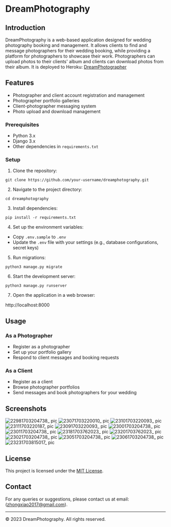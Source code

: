 
# DreamPhotography

## Introduction
DreamPhotography is a web-based application designed for wedding photography booking and management. It allows clients to find and message photographers for their wedding booking, while providing a platform for photographers to showcase their work. Photographers can upload photos to their clients' album and clients can download photos from their album. It is deployed to Heroku: [DreamPhotographer](https://dreamphotography-f9294ed19bab.herokuapp.com/)

## Features
- Photographer and client account registration and management
- Photographer portfolio galleries
- Client-photographer messaging system
- Photo upload and download management

### Prerequisites
- Python 3.x
- Django 3.x
- Other dependencies in `requirements.txt`

### Setup
1. Clone the repository:

`git clone https://github.com/your-username/dreamphotography.git`

2. Navigate to the project directory:

`cd dreamphotography`

3. Install dependencies:

`pip install -r requirements.txt`

4. Set up the environment variables:
- Copy `.env.sample` to `.env`
- Update the `.env` file with your settings (e.g., database configurations, secret keys)

5. Run migrations:

`python3 manage.py migrate`


6. Start the development server:

`python3 manage.py runserver`


7. Open the application in a web browser:

http://localhost:8000


## Usage

### As a Photographer
- Register as a photographer
- Set up your portfolio gallery
- Respond to client messages and booking requests

### As a Client
- Register as a client
- Browse photographer portfolios
- Send messages and book photographers for your wedding


## Screenshots
![22981703204738_ pic](https://github.com/JennyZhong2022/Dream-Photography/assets/109143979/9861dd46-952d-469f-ac10-3b85e17a1585)
![23071703220010_ pic](https://github.com/JennyZhong2022/Dream-Photography/assets/109143979/afc64eeb-3b47-4da6-9325-a2663e4dad7e)
![23101703220093_ pic](https://github.com/JennyZhong2022/Dream-Photography/assets/109143979/ba296a5a-0eb1-4980-9f67-b186096ee509)
![23111703220187_ pic](https://github.com/JennyZhong2022/Dream-Photography/assets/109143979/fdc20c78-c2ee-4d4b-a47f-0aabbb984af7)
![23091703220093_ pic](https://github.com/JennyZhong2022/Dream-Photography/assets/109143979/5125f069-65e3-4f0e-bc3f-a48c4ba5d4fc)
![23001703204738_ pic](https://github.com/JennyZhong2022/Dream-Photography/assets/109143979/a94470bf-3721-4b94-9d4c-574712370a48)
![23011703204738_ pic](https://github.com/JennyZhong2022/Dream-Photography/assets/109143979/93f2f335-3661-46bd-a3fc-84751f8cc4e1)
![23181703762023_ pic](https://github.com/JennyZhong2022/Dream-Photography/assets/109143979/35e49448-21b4-4e44-87ad-86b8c6a9cae0)
![23201703762023_ pic](https://github.com/JennyZhong2022/Dream-Photography/assets/109143979/5590c199-3028-4f40-b87a-a632941be252)
![23021703204738_ pic](https://github.com/JennyZhong2022/Dream-Photography/assets/109143979/d107e156-de68-4d04-89dd-f41592a88930)
![23051703204738_ pic](https://github.com/JennyZhong2022/Dream-Photography/assets/109143979/bc858e3b-232d-49e9-b802-68c900f40d07)
![23061703204738_ pic](https://github.com/JennyZhong2022/Dream-Photography/assets/109143979/9c9967a5-36cd-4b88-b9ac-2596f4bece91)
![23231703815017_ pic](https://github.com/JennyZhong2022/Dream-Photography/assets/109143979/e06ddc41-77c4-416f-bebe-a42834aa9bbf)



## License
This project is licensed under the [MIT License](LICENSE).

## Contact
For any queries or suggestions, please contact us at email:(zhongxiao2017@gmail.com).

---

© 2023 DreamPhotography. All rights reserved.
